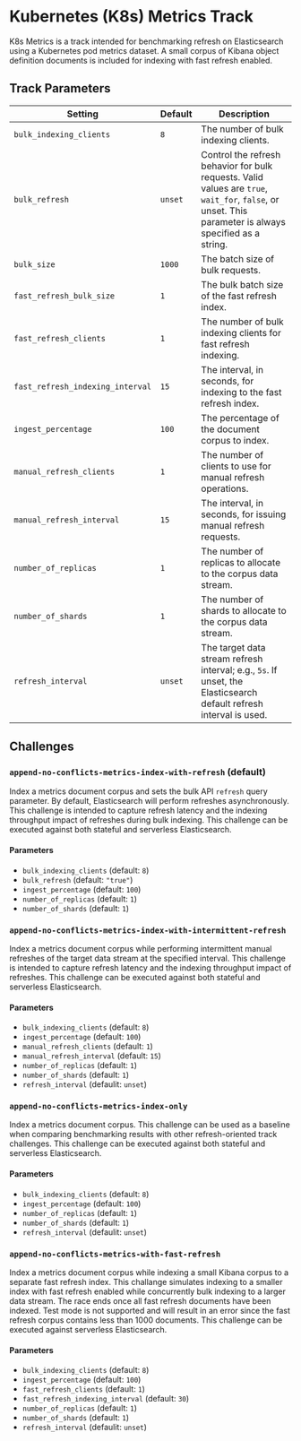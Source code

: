 # Kubernetes (K8s) Metrics Track
K8s Metrics is a track intended for benchmarking refresh on Elasticsearch using a Kubernetes pod metrics dataset. A small corpus of Kibana object definition documents is included for indexing with fast refresh enabled.

## Track Parameters

| Setting | Default | Description |
| --- | --- | --- |
| `bulk_indexing_clients` | `8` | The number of bulk indexing clients. |
| `bulk_refresh` | `unset` | Control the refresh behavior for bulk requests. Valid values are `true`, `wait_for`, `false`, or unset. This parameter is always specified as a string. |
| `bulk_size` | `1000` | The batch size of bulk requests. |
| `fast_refresh_bulk_size` | `1` | The bulk batch size of the fast refresh index. |
| `fast_refresh_clients` | `1` | The number of bulk indexing clients for fast refresh indexing. |
| `fast_refresh_indexing_interval` | `15` | The interval, in seconds, for indexing to the fast refresh index. |
| `ingest_percentage` | `100` | The percentage of the document corpus to index. |
| `manual_refresh_clients` | `1` | The number of clients to use for manual refresh operations. |
| `manual_refresh_interval` | `15` | The interval, in seconds, for issuing manual refresh requests. |
| `number_of_replicas` | `1` | The number of replicas to allocate to the corpus data stream. |
| `number_of_shards` | `1` | The number of shards to allocate to the corpus data stream. |
| `refresh_interval` | `unset` | The target data stream refresh interval; e.g., `5s`. If unset, the Elasticsearch default refresh interval is used. |

## Challenges

### `append-no-conflicts-metrics-index-with-refresh` (default)

Index a metrics document corpus and sets the bulk API `refresh` query parameter. By default, Elasticsearch will perform refreshes asynchronously. This challenge is intended to capture refresh latency and the indexing throughput impact of refreshes during bulk indexing. This challenge can be executed against both stateful and serverless Elasticsearch.

#### Parameters

* `bulk_indexing_clients` (default: `8`)
* `bulk_refresh` (default: `"true"`)
* `ingest_percentage` (default: `100`)
* `number_of_replicas` (default: `1`)
* `number_of_shards` (default: `1`)

### `append-no-conflicts-metrics-index-with-intermittent-refresh`

Index a metrics document corpus while performing intermittent manual refreshes of the target data stream at the specified interval. This challenge is intended to capture refresh latency and the indexing throughput impact of refreshes. This challenge can be executed against both stateful and serverless Elasticsearch.

#### Parameters

* `bulk_indexing_clients` (default: `8`)
* `ingest_percentage` (default: `100`)
* `manual_refresh_clients` (default: `1`)
* `manual_refresh_interval` (default: `15`)
* `number_of_replicas` (default: `1`)
* `number_of_shards` (default: `1`)
* `refresh_interval` (defaulit: `unset`)

### `append-no-conflicts-metrics-index-only`

Index a metrics document corpus. This challenge can be used as a baseline when comparing benchmarking results with other refresh-oriented track challenges. This challenge can be executed against both stateful and serverless Elasticsearch.

#### Parameters

* `bulk_indexing_clients` (default: `8`)
* `ingest_percentage` (default: `100`)
* `number_of_replicas` (default: `1`)
* `number_of_shards` (default: `1`)
* `refresh_interval` (defaulit: `unset`)

### `append-no-conflicts-metrics-with-fast-refresh`

Index a metrics document corpus while indexing a small Kibana corpus to a separate fast refresh index. This challange simulates indexing to a smaller index with fast refresh enabled while concurrently bulk indexing to a larger data stream. The race ends once all fast refresh documents have been indexed. Test mode is not supported and will result in an error since the fast refresh corpus contains less than 1000 documents. This challenge can be executed against serverless Elasticsearch.

#### Parameters

* `bulk_indexing_clients` (default: `8`)
* `ingest_percentage` (default: `100`)
* `fast_refresh_clients` (default: `1`)
* `fast_refresh_indexing_interval` (default: `30`)
* `number_of_replicas` (default: `1`)
* `number_of_shards` (default: `1`)
* `refresh_interval` (defaulit: `unset`)
